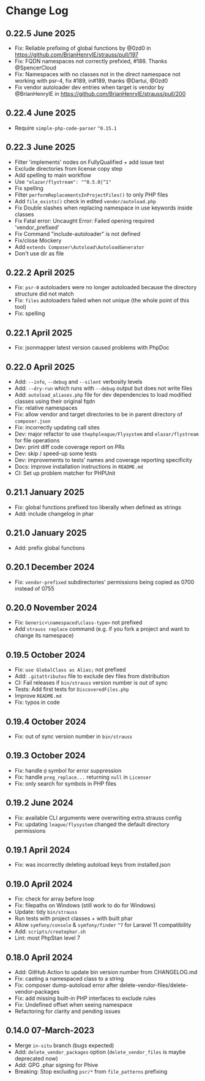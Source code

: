 # Change Log

## 0.22.5 June 2025

* Fix: Reliable prefixing of global functions by @0zd0 in https://github.com/BrianHenryIE/strauss/pull/197
* Fix: FQDN namespaces not correctly prefxied, #188. Thanks @SpencerCloud
* Fix: Namespaces with no classes not in the direct namespace not working with psr-4, fix #189, in#189, thanks @Dartui, @0zd0
* Fix vendor autoloader dev entries when target is vendor by @BrianHenryIE in https://github.com/BrianHenryIE/strauss/pull/200


## 0.22.4 June 2025

* Require `simple-php-code-parser` `^0.15.1`

## 0.22.3 June 2025

* Filter 'implements' nodes on FullyQualified + add issue test
* Exclude directories from license copy step
* Add spelling to main workflow
* Use `"elazar/flystream": "^0.5.0|^1"`
* Fix spelling
* Filter `performReplacementsInProjectFiles()` to only PHP files
* Add `file_exists()` check in edited `vendor/autoload.php`
* Fix Double slashes when replacing namespace in use keywords inside classes
* Fix Fatal error: Uncaught Error: Failed opening required 'vendor_prefixed'
* Fix Command "include-autoloader" is not defined
* Fix/close Mockery
* Add `extends Composer\Autoload\AutoloadGenerator`
* Don't use dir as file

## 0.22.2 April 2025

* Fix: `psr-0` autoloaders were no longer autoloaded because the directory structure did not match
* Fix: `files` autoloaders failed when not unique (the whole point of this tool)
* Fix: spelling

## 0.22.1 April 2025

* Fix: jsonmapper latest version caused problems with PhpDoc

## 0.22.0 April 2025

* Add: `--info`, `--debug` and `--silent` verbosity levels
* Add: `--dry-run` which runs with `--debug` output but does not write files
* Add: `autoload_aliases.php` file for dev dependencies to load modified classes using their original fqdn
* Fix: relative namespaces
* Fix: allow vendor and target directories to be in parent directory of `composer.json`
* Fix: incorrectly updating call sites
* Dev: major refactor to use `thephpleague/Flysystem` and `elazar/flystream` for file operations
* Dev: print diff code coverage report on PRs
* Dev: skip / speed-up some tests
* Dev: improvements to tests' names and coverage reporting specificity 
* Docs: improve installation instructions in `README.md` 
* CI: Set up problem matcher for PHPUnit

## 0.21.1 January 2025

* Fix: global functions prefixed too liberally when defined as strings
* Add: include changelog in phar

## 0.21.0 January 2025

* Add: prefix global functions

## 0.20.1 December 2024

* Fix: `vendor-prefixed` subdirectories' permissions being copied as 0700 instead of 0755

## 0.20.0 November 2024

* Fix: `Generic<\namespaced\class-type>` not prefixed
* Add `strauss replace` command (e.g. if you fork a project and want to change its namespace)

## 0.19.5 October 2024

* Fix: `use GlobalClass as Alias;` not prefixed
* Add: `.gitattributes` file to exclude dev files from distribution
* CI: Fail releases if `bin/strauss` version number is out of sync
* Tests: Add first tests for `DiscoveredFiles.php`
* Improve `README.md`
* Fix: typos in code

## 0.19.4 October 2024

* Fix: out of sync version number in `bin/strauss`

## 0.19.3 October 2024

* Fix: handle `@` symbol for error suppression
* Fix: handle `preg_replace...` returning `null` in `Licenser`
* Fix: only search for symbols in PHP files

## 0.19.2 June 2024

* Fix: available CLI arguments were overwriting extra.strauss config
* Fix: updating `league/flysystem` changed the default directory permissions

## 0.19.1 April 2024

* Fix: was incorrectly deleting autoload keys from installed.json

## 0.19.0 April 2024

* Fix: check for array before loop
* Fix: filepaths on Windows (still work to do for Windows)
* Update: tidy `bin/strauss`
* Run tests with project classes + with built phar
* Allow `symfony/console` & `symfony/finder` `^7` for Laravel 11 compatibility
* Add: `scripts/createphar.sh`
* Lint: most PhpStan level 7

## 0.18.0 April 2024

* Add: GitHub Action to update bin version number from CHANGELOG.md
* Fix: casting a namespaced class to a string
* Fix: composer dump-autoload error after delete-vendor-files/delete-vendor-packages
* Fix: add missing built-in PHP interfaces to exclude rules
* Fix: Undefined offset when seeing namespace
* Refactoring for clarity and pending issues

## 0.14.0 07-March-2023

* Merge `in-situ` branch (bugs expected)
* Add: `delete_vendor_packages` option (`delete_vendor_files` is maybe deprecated now)
* Add: GPG .phar signing for Phive
* Breaking: Stop excluding `psr/*` from `file_patterns` prefixing
